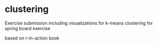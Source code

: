 # clustering
Exercise submission including visualizations for k-means clustering 
for spring board exercise 

based on r-in-action book
